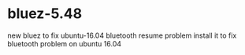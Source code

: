 # bluez-5.48
new bluez to fix ubuntu-16.04 bluetooth resume problem
install it to fix bluetooth problem on ubuntu 16.04
